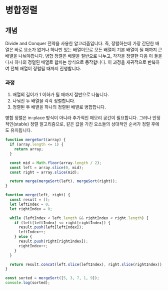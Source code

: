 # 병합정렬

## 개념

Divide and Conquer 전략을 사용한 알고리즘입니다.
즉, 정렬하는데 가장 간단한 배열은 바로 요소가 없거나 하나만 있는 배열이므로 모든 배열이 기본 배열이 될 때까지 큰 배열을 나눠야합니다.
병합 정렬은 배열을 절반으로 나누고, 각각을 정렬한 다음 이 둘을 다시 하나의 정렬된 배열로 합치는 방식으로 동작합니다.
이 과정을 재귀적으로 반복하여 전체 배열이 정렬될 때까지 진행합니다.

### 과정

1. 배열의 길이가 1 이하가 될 때까지 절반으로 나눕니다.
2. 나눠진 두 배열을 각각 정렬합니다.
3. 정렬된 두 배열을 하나의 정렬된 배열로 병합합니다.

병합 정렬은 in-place 방식이 아니라 추가적인 메모리 공간이 필요합니다. 그러나 안정적인(stable) 정렬 알고리즘으로, 같은 값을 가진 요소들의 상대적인 순서가 정렬 후에도 유지됩니다.

```javascript
function mergeSort(array) {
  if (array.length <= 1) {
    return array;
  }

  const mid = Math.floor(array.length / 2);
  const left = array.slice(0, mid);
  const right = array.slice(mid);

  return merge(mergeSort(left), mergeSort(right));
}

function merge(left, right) {
  const result = [];
  let leftIndex = 0;
  let rightIndex = 0;

  while (leftIndex < left.length && rightIndex < right.length) {
    if (left[leftIndex] <= right[rightIndex]) {
      result.push(left[leftIndex]);
      leftIndex++;
    } else {
      result.push(right[rightIndex]);
      rightIndex++;
    }
  }

  return result.concat(left.slice(leftIndex), right.slice(rightIndex));
}

const sorted = mergeSort([5, 3, 7, 1, 9]);
console.log(sorted);
```
